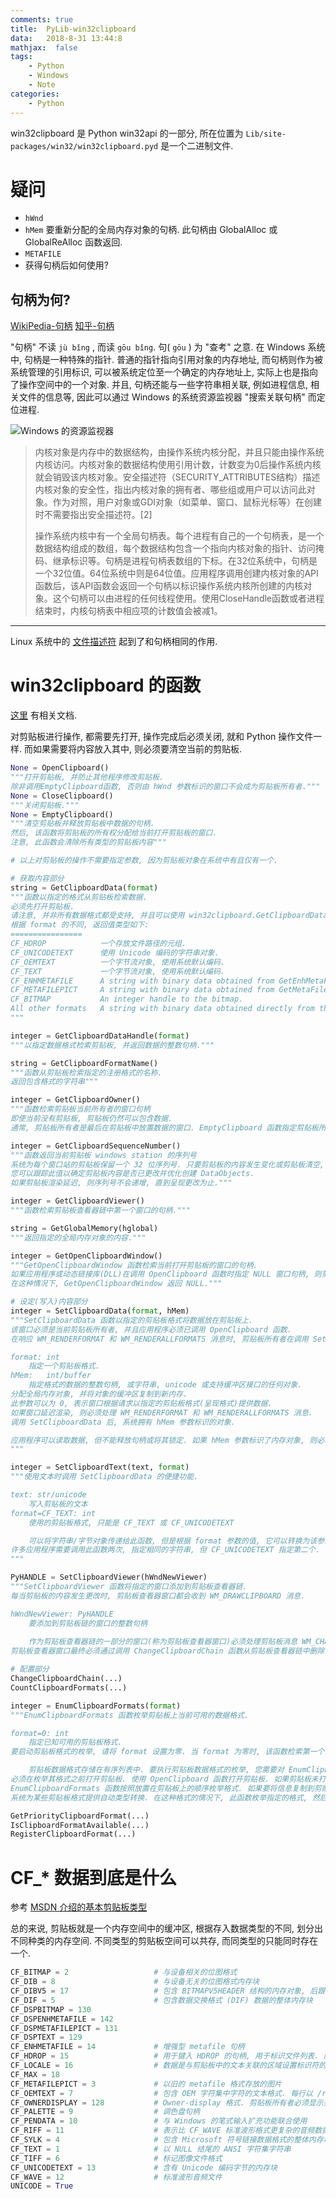 ```yaml
---
comments: true
title:  PyLib-win32clipboard
data:   2018-8-31 13:44:8
mathjax:  false
tags:
    - Python
    - Windows
    - Note
categories:
    - Python
---
```


win32clipboard 是 Python win32api 的一部分, 所在位置为 `Lib/site-packages/win32/win32clipboard.pyd` 是一个二进制文件.

<!--more-->

# 疑问

- `hWnd`
- `hMem` 要重新分配的全局内存对象的句柄. 此句柄由 GlobalAlloc 或 GlobalReAlloc 函数返回.
- `METAFILE`
- 获得句柄后如何使用?

## 句柄为何?

[WikiPedia-句柄](https://zh.wikipedia.org/wiki/%E5%8F%A5%E6%9F%84)
[知乎-句柄](https://www.zhihu.com/question/27656256)

"句柄" 不读 `jù bǐng` , 而读 `gōu bǐng`. 句( `gōu` ) 为 "查考" 之意.
在 Windows 系统中, 句柄是一种特殊的指针. 普通的指针指向引用对象的内存地址, 而句柄则作为被系统管理的引用标识, 可以被系统定位至一个确定的内存地址上, 实际上也是指向了操作空间中的一个对象.
并且, 句柄还能与一些字符串相关联, 例如进程信息, 相关文件的信息等, 因此可以通过 Windows 的系统资源监视器 "搜索关联句柄" 而定位进程.

![Windows 的资源监视器](https://raw.githubusercontent.com/zombie110year/imgstore/master/img/2018-08-31_19h20m44s456ms.png)

> 内核对象是内存中的数据结构，由操作系统内核分配，并且只能由操作系统内核访问。内核对象的数据结构使用引用计数，计数变为0后操作系统内核就会销毁该内核对象。安全描述符（SECURITY_ATTRIBUTES结构）描述内核对象的安全性，指出内核对象的拥有者、哪些组或用户可以访问此对象。作为对照，用户对象或GDI对象（如菜单、窗口、鼠标光标等）在创建时不需要指出安全描述符。[2]
> 
> 操作系统内核中有一个全局句柄表。每个进程有自己的一个句柄表，是一个数据结构组成的数组，每个数据结构包含一个指向内核对象的指针、访问掩码、继承标识等。句柄是进程句柄表数组的下标。在32位系统中，句柄是一个32位值。64位系统中则是64位值。应用程序调用创建内核对象的API函数后，该API函数会返回一个句柄以标识操作系统内核所创建的内核对象。这个句柄可以由进程的任何线程使用。使用CloseHandle函数或者进程结束时，内核句柄表中相应项的计数值会被减1。 

---

Linux 系统中的 [文件描述符](https://zh.wikipedia.org/wiki/%E6%96%87%E4%BB%B6%E6%8F%8F%E8%BF%B0%E7%AC%A6) 起到了和句柄相同的作用.

# win32clipboard 的函数

[这里](https://docs.activestate.com/activepython/3.2/pywin32/win32clipboard.html) 有相关文档.

对剪贴板进行操作, 都需要先打开, 操作完成后必须关闭, 就和 Python 操作文件一样. 而如果需要将内容放入其中, 则必须要清空当前的剪贴板.

```py
None = OpenClipboard()
"""打开剪贴板, 并防止其他程序修改剪贴板.
除非调用EmptyClipboard函数, 否则由 hWnd 参数标识的窗口不会成为剪贴板所有者."""
None = CloseClipboard()
"""关闭剪贴板."""
None = EmptyClipboard()
"""清空剪贴板并释放剪贴板中数据的句柄.
然后, 该函数将剪贴板的所有权分配给当前打开剪贴板的窗口.
注意, 此函数会清除所有类型的剪贴板内容"""

# 以上对剪贴板的操作不需要指定参数, 因为剪贴板对象在系统中有且仅有一个.

# 获取内容部分
string = GetClipboardData(format)
"""函数以指定的格式从剪贴板检索数据.
必须先打开剪贴板.
请注意, 并非所有数据格式都受支持, 并且可以使用 win32clipboard.GetClipboardDataHandle() 检索基础句柄.
根据 format 的不同, 返回值类型如下:
================
CF_HDROP	        一个存放文件路径的元组.
CF_UNICODETEXT	    使用 Unicode 编码的字符串对象.
CF_OEMTEXT	        一个字节流对象, 使用系统默认编码.
CF_TEXT	            一个字节流对象, 使用系统默认编码.
CF_ENHMETAFILE	    A string with binary data obtained from GetEnhMetaFileBits
CF_METAFILEPICT	    A string with binary data obtained from GetMetaFileBitsEx (currently broken)
CF_BITMAP	        An integer handle to the bitmap.
All other formats	A string with binary data obtained directly from the global memory referenced by the handle.
"""

integer = GetClipboardDataHandle(format)
"""以指定数据格式检索剪贴板, 并返回数据的整数句柄."""

string = GetClipboardFormatName()
"""函数从剪贴板检索指定的注册格式的名称.
返回包含格式的字符串"""

integer = GetClipboardOwner()
"""函数检索剪贴板当前所有者的窗口句柄
即使当前没有剪贴板, 剪贴板仍然可以包含数据.
通常, 剪贴板所有者是最后在剪贴板中放置数据的窗口. EmptyClipboard 函数指定剪贴板所有权."""

integer = GetClipboardSequenceNumber()
"""函数返回当前剪贴板 windows station 的序列号
系统为每个窗口站的剪贴板保留一个 32 位序列号. 只要剪贴板的内容发生变化或剪贴板清空, 该数字就会递增. 
您可以跟踪此值以确定剪贴板内容是否已更改并优化创建 DataObjects.
如果剪贴板渲染延迟, 则序列号不会递增, 直到呈现更改为止."""

integer = GetClipboardViewer()
"""函数检索剪贴板查看器链中第一个窗口的句柄."""

string = GetGlobalMemory(hglobal)
"""返回指定的全局内存对象的内容."""

integer = GetOpenClipboardWindow()
"""GetOpenClipboardWindow 函数检索当前打开剪贴板的窗口的句柄.
如果应用程序或动态链接库(DLL)在调用 OpenClipboard 函数时指定 NULL 窗口句柄, 则剪贴板将打开但不与窗口关联.
在这种情况下, GetOpenClipboardWindow 返回 NULL."""

# 设定(写入)内容部分
integer = SetClipboardData(format, hMem)
"""SetClipboardData 函数以指定的剪贴板格式将数据放在剪贴板上.
该窗口必须是当前剪贴板所有者, 并且应用程序必须已调用 OpenClipboard 函数.
在响应 WM_RENDERFORMAT 和 WM_RENDERALLFORMATS 消息时, 剪贴板所有者在调用 SetClipboardData 之前不得调用 OpenClipboard.

format: int
    指定一个剪贴板格式.
hMem:   int/buffer
    指定格式的数据的整数句柄, 或字符串, unicode 或支持缓冲区接口的任何对象. 
分配全局内存对象, 并将对象的缓冲区复制到新内存. 
此参数可以为 0, 表示窗口根据请求以指定的剪贴板格式(呈现格式)提供数据. 
如果窗口延迟渲染, 则必须处理 WM_RENDERFORMAT 和 WM_RENDERALLFORMATS 消息.
调用 SetClipboardData 后, 系统拥有 hMem 参数标识的对象. 

应用程序可以读取数据, 但不能释放句柄或将其锁定. 如果 hMem 参数标识了内存对象, 则必须使用带有 GMEM_MOVEABLE 和 GMEM_DDESHARE 标志的 GlobalAlloc 函数分配该对象.
"""

integer = SetClipboardText(text, format)
"""使用文本时调用 SetClipboardData 的便捷功能.

text: str/unicode
    写入剪贴板的文本
format=CF_TEXT: int
    使用的剪贴板格式, 只能是 CF_TEXT 或 CF_UNICODETEXT

    可以将字符串/字节对象传递给此函数, 但是根据 format 参数的值, 它可以转换为该参数的适当类型.
许多应用程序需要调用此函数两次, 指定相同的字符串, 但 CF_UNICODETEXT 指定第二个.
"""

PyHANDLE = SetClipboardViewer(hWndNewViewer)
"""SetClipboardViewer 函数将指定的窗口添加到剪贴板查看器链.
每当剪贴板的内容发生更改时, 剪贴板查看器窗口都会收到 WM_DRAWCLIPBOARD 消息.

hWndNewViewer: PyHANDLE
    要添加到剪贴板链的窗口的整数句柄
    
    作为剪贴板查看器链的一部分的窗口(称为剪贴板查看器窗口)必须处理剪贴板消息 WM_CHANGECBCHAIN 和 WM_DRAWCLIPBOARD. 每个剪贴板查看器窗口都调用 SendMessage 函数将这些消息传递到剪贴板查看器链中的下一个窗口.
剪贴板查看器窗口最终必须通过调用 ChangeClipboardChain 函数从剪贴板查看器链中删除自身 - 例如, 响应 WM_DESTROY 消息。"""

# 配置部分
ChangeClipboardChain(...)
CountClipboardFormats(...)

integer = EnumClipboardFormats(format)
"""EnumClipboardFormats 函数枚举剪贴板上当前可用的数据格式.

format=0: int
    指定已知可用的剪贴板格式.
要启动剪贴板格式的枚举, 请将 format 设置为零. 当 format 为零时, 该函数检索第一个可用的剪贴板格式. 对于枚举期间的后续调用, 请将 format 设置为上一个 EnumClipboardFormat 调用的结果.

    剪贴板数据格式存储在有序列表中. 要执行剪贴板数据格式的枚举, 您需要对 EnumClipboardFormats 函数进行一系列调用. 对于每个调用, format参数指定可用的剪贴板格式, 该函数返回下一个可用的剪贴板格式.
必须在枚举其格式之前打开剪贴板. 使用 OpenClipboard 函数打开剪贴板. 如果剪贴板未打开, 则 EnumClipboardFormats 函数将失败.
EnumClipboardFormats 函数按照放置在剪贴板上的顺序枚举格式. 如果要将信息复制到剪贴板, 请按照从最具描述性的剪贴板格式到最不具描述性的剪贴板格式的顺序添加剪贴板对象. 如果要从剪贴板粘贴信息, 请检索可以处理的第一个剪贴板格式. 这将是您可以处理的最具描述性的剪贴板格式.
系统为某些剪贴板格式提供自动类型转换. 在这种格式的情况下, 此函数枚举指定的格式, 然后枚举可以转换的格式. 有关更多信息, 请参阅标准剪贴板格式和合成剪贴板格式."""

GetPriorityClipboardFormat(...)
IsClipboardFormatAvailable(...)
RegisterClipboardFormat(...)
```

# CF_* 数据到底是什么

参考 [MSDN 介绍的基本剪贴板类型](https://docs.microsoft.com/zh-cn/windows/desktop/dataxchg/standard-clipboard-formats)

总的来说, 剪贴板就是一个内存空间中的缓冲区, 根据存入数据类型的不同, 划分出不同种类的内存空间. 不同类型的剪贴板空间可以共存, 而同类型的只能同时存在一个.

```py
CF_BITMAP = 2                   # 与设备相关的位图格式
CF_DIB = 8                      # 与设备无关的位图格式内存块
CF_DIBV5 = 17                   # 包含 BITMAPV5HEADER 结构的内存对象, 后跟位图颜色空间信息和位图数据.
CF_DIF = 5                      # 包含数据交换格式 (DIF) 数据的整体内存块
CF_DSPBITMAP = 130
CF_DSPENHMETAFILE = 142
CF_DSPMETAFILEPICT = 131
CF_DSPTEXT = 129
CF_ENHMETAFILE = 14             # 增强型 metafile 句柄
CF_HDROP = 15                   # 用于键入 HDROP 的句柄, 用于标识文件列表. 应用程序可以通过将句柄传递给 DragQueryFile 函数来检索有关文件的信息
CF_LOCALE = 16                  # 数据是与剪贴板中的文本关联的区域设置标识符的句柄. 当您关闭剪贴板时, 如果它包含 CF_TEXT 数据但没有 CF_LOCALE 数据, 系统会自动将 CF_LOCALE 格式设置为当前输入语言. 您可以使用 CF_LOCALE 格式将不同的区域设置与剪贴板文本相关联
CF_MAX = 18
CF_METAFILEPICT = 3             # 以旧的 metafile 格式存放的图片
CF_OEMTEXT = 7                  # 包含 OEM 字符集中字符的文本格式. 每行以 /r/n 格式结束. 以空字符标识末尾
CF_OWNERDISPLAY = 128           # Owner-display 格式. 剪贴板所有者必须显示并更新剪贴板浏览窗口. 并且接收 WM_ASKCBFORMATNAME, WM_HSCROLLCLIPBOARD, WM_PAINTCLIPBOARD, WM_SIZECLIPBOARD 和 WM_VSCROLLCLIPBOARD 信息. 并且 hMem 参数的值必须为 NULL.
CF_PALETTE = 9                  # 调色盘句柄
CF_PENDATA = 10                 # 与 Windows 的笔式输入扩充功能联合使用
CF_RIFF = 11                    # 表示比 CF_WAVE 标准波形格式更复杂的音频数据
CF_SYLK = 4                     # 包含 Microsoft 符号链接数据格式的整体内存块
CF_TEXT = 1                     # 以 NULL 结尾的 ANSI 字符集字符串
CF_TIFF = 6                     # 标记图像文件格式
CF_UNICODETEXT = 13             # 含有 Unicode 编码字节的内存块
CF_WAVE = 12                    # 标准波形音频文件
UNICODE = True
```
